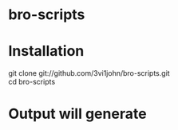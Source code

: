 bro-scripts
===========







<H1>Installation</H1>

git clone git://github.com/3vi1john/bro-scripts.git <BR>
cd bro-scripts <BR>







<h1>Output will generate</h1>



